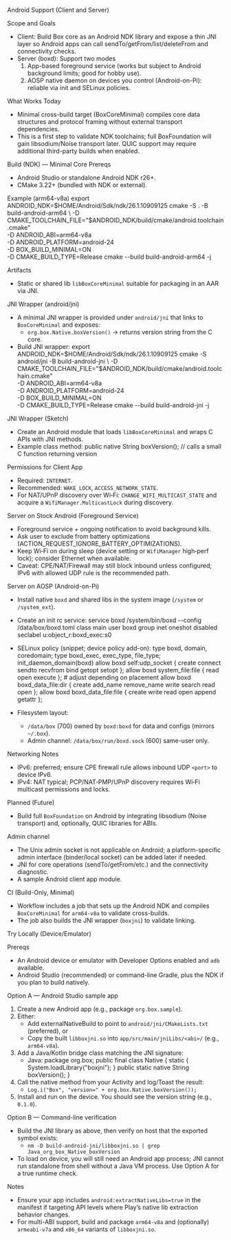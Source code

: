 Android Support (Client and Server)

Scope and Goals
- Client: Build Box core as an Android NDK library and expose a thin JNI layer so Android apps can call sendTo/getFrom/list/deleteFrom and connectivity checks.
- Server (boxd): Support two modes
  1) App-based foreground service (works but subject to Android background limits; good for hobby use).
  2) AOSP native daemon on devices you control (Android-on-Pi): reliable via init and SELinux policies.

What Works Today
- Minimal cross-build target (BoxCoreMinimal) compiles core data structures and protocol framing without external transport dependencies.
- This is a first step to validate NDK toolchains; full BoxFoundation will gain libsodium/Noise transport later. QUIC support may require additional third-party builds when enabled.

Build (NDK) — Minimal Core
Prereqs
- Android Studio or standalone Android NDK r26+.
- CMake 3.22+ (bundled with NDK or external).

Example (arm64-v8a)
  export ANDROID_NDK=$HOME/Android/Sdk/ndk/26.1.10909125
  cmake -S . -B build-android-arm64 \
    -D CMAKE_TOOLCHAIN_FILE="$ANDROID_NDK/build/cmake/android.toolchain.cmake" \
    -D ANDROID_ABI=arm64-v8a \
    -D ANDROID_PLATFORM=android-24 \
    -D BOX_BUILD_MINIMAL=ON \
    -D CMAKE_BUILD_TYPE=Release
  cmake --build build-android-arm64 -j

Artifacts
- Static or shared lib `libBoxCoreMinimal` suitable for packaging in an AAR via JNI.

JNI Wrapper (android/jni)
- A minimal JNI wrapper is provided under `android/jni` that links to `BoxCoreMinimal` and exposes:
  - `org.box.Native.boxVersion()` → returns version string from the C core.
- Build JNI wrapper:
  export ANDROID_NDK=$HOME/Android/Sdk/ndk/26.1.10909125
  cmake -S android/jni -B build-android-jni \
    -D CMAKE_TOOLCHAIN_FILE="$ANDROID_NDK/build/cmake/android.toolchain.cmake" \
    -D ANDROID_ABI=arm64-v8a \
    -D ANDROID_PLATFORM=android-24 \
    -D BOX_BUILD_MINIMAL=ON \
    -D CMAKE_BUILD_TYPE=Release
  cmake --build build-android-jni -j

JNI Wrapper (Sketch)
- Create an Android module that loads `libBoxCoreMinimal` and wraps C APIs with JNI methods.
- Example class method:
  public native String boxVersion(); // calls a small C function returning version

Permissions for Client App
- Required: `INTERNET`.
- Recommended: `WAKE_LOCK`, `ACCESS_NETWORK_STATE`.
- For NAT/UPnP discovery over Wi‑Fi: `CHANGE_WIFI_MULTICAST_STATE` and acquire a `WifiManager.MulticastLock` during discovery.

Server on Stock Android (Foreground Service)
- Foreground service + ongoing notification to avoid background kills.
- Ask user to exclude from battery optimizations (ACTION_REQUEST_IGNORE_BATTERY_OPTIMIZATIONS).
- Keep Wi‑Fi on during sleep (device setting or `WifiManager` high‑perf lock); consider Ethernet when available.
- Caveat: CPE/NAT/Firewall may still block inbound unless configured; IPv6 with allowed UDP rule is the recommended path.

Server on AOSP (Android-on-Pi)
- Install native `boxd` and shared libs in the system image (`/system` or `/system_ext`).
- Create an init rc service:
  service boxd /system/bin/boxd --config /data/box/boxd.toml
    class main
    user boxd
    group inet
    oneshot
    disabled
    seclabel u:object_r:boxd_exec:s0

- SELinux policy (snippet; device policy add-on):
  type boxd, domain, coredomain;
  type boxd_exec, exec_type, file_type;
  init_daemon_domain(boxd)
  allow boxd self:udp_socket { create connect sendto recvfrom bind getopt setopt };
  allow boxd system_file:file { read open execute };  # adjust depending on placement
  allow boxd boxd_data_file:dir { create add_name remove_name write search read open };
  allow boxd boxd_data_file:file { create write read open append getattr };

- Filesystem layout:
  - `/data/box` (700) owned by `boxd:boxd` for data and configs (mirrors `~/.box`).
  - Admin channel: `/data/box/run/boxd.sock` (600) same-user only.

Networking Notes
- IPv6: preferred; ensure CPE firewall rule allows inbound UDP `<port>` to device IPv6.
- IPv4: NAT typical; PCP/NAT‑PMP/UPnP discovery requires Wi‑Fi multicast permissions and locks.

Planned (Future)
- Build full `BoxFoundation` on Android by integrating libsodium (Noise transport) and, optionally, QUIC libraries for ABIs.

Admin channel
- The Unix admin socket is not applicable on Android; a platform-specific admin interface (binder/local socket) can be added later if needed.
- JNI for core operations (sendTo/getFrom/etc.) and the connectivity diagnostic.
- A sample Android client app module.

CI (Build-Only, Minimal)
- Workflow includes a job that sets up the Android NDK and compiles `BoxCoreMinimal` for `arm64-v8a` to validate cross-builds.
 - The job also builds the JNI wrapper (`boxjni`) to validate linking.

Try Locally (Device/Emulator)

Prereqs
- An Android device or emulator with Developer Options enabled and `adb` available.
- Android Studio (recommended) or command-line Gradle, plus the NDK if you plan to build natively.

Option A — Android Studio sample app
1) Create a new Android app (e.g., package `org.box.sample`).
2) Either:
   - Add externalNativeBuild to point to `android/jni/CMakeLists.txt` (preferred), or
   - Copy the built `libboxjni.so` into `app/src/main/jniLibs/<abi>/` (e.g., `arm64-v8a`).
3) Add a Java/Kotlin bridge class matching the JNI signature:
   - Java:
     package org.box;
     public final class Native {
       static { System.loadLibrary("boxjni"); }
       public static native String boxVersion();
     }
4) Call the native method from your Activity and log/Toast the result:
   - `Log.i("Box", "version=" + org.box.Native.boxVersion());`
5) Install and run on the device. You should see the version string (e.g., `0.1.0`).

Option B — Command-line verification
- Build the JNI library as above, then verify on host that the exported symbol exists:
  - `nm -D build-android-jni/libboxjni.so | grep Java_org_box_Native_boxVersion`
- To load on device, you will still need an Android app process; JNI cannot run standalone from shell without a Java VM process. Use Option A for a true runtime check.

Notes
- Ensure your app includes `android:extractNativeLibs=true` in the manifest if targeting API levels where Play’s native lib extraction behavior changes.
- For multi-ABI support, build and package `arm64-v8a` and (optionally) `armeabi-v7a` and `x86_64` variants of `libboxjni.so`.
